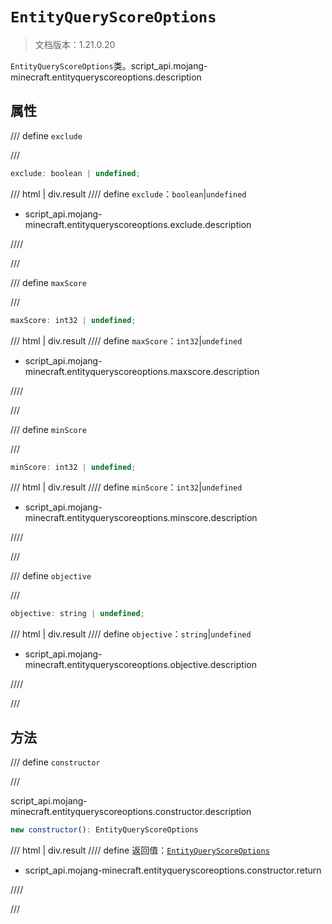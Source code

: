# `EntityQueryScoreOptions`

> 文档版本：1.21.0.20

`EntityQueryScoreOptions`类。script_api.mojang-minecraft.entityqueryscoreoptions.description

## 属性

/// define
`exclude`


///

```js
exclude: boolean | undefined;
```

/// html | div.result
//// define
`exclude`：`boolean`|`undefined`

- script_api.mojang-minecraft.entityqueryscoreoptions.exclude.description


////

///


/// define
`maxScore`


///

```js
maxScore: int32 | undefined;
```

/// html | div.result
//// define
`maxScore`：`int32`|`undefined`

- script_api.mojang-minecraft.entityqueryscoreoptions.maxscore.description


////

///


/// define
`minScore`


///

```js
minScore: int32 | undefined;
```

/// html | div.result
//// define
`minScore`：`int32`|`undefined`

- script_api.mojang-minecraft.entityqueryscoreoptions.minscore.description


////

///


/// define
`objective`


///

```js
objective: string | undefined;
```

/// html | div.result
//// define
`objective`：`string`|`undefined`

- script_api.mojang-minecraft.entityqueryscoreoptions.objective.description


////

///


## 方法

/// define
`constructor`


///

script_api.mojang-minecraft.entityqueryscoreoptions.constructor.description

```js
new constructor(): EntityQueryScoreOptions
```

/// html | div.result
//// define
返回值：[`EntityQueryScoreOptions`](./entityqueryscoreoptions.md)

- script_api.mojang-minecraft.entityqueryscoreoptions.constructor.return


////

///

